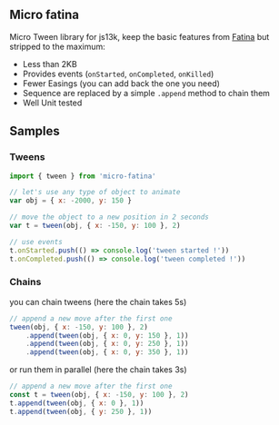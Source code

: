 ## Micro fatina

Micro Tween library for js13k, keep the basic features from [Fatina](https://www.npmjs.com/package/fatina) but stripped to the maximum:
* Less than 2KB
* Provides events (`onStarted`, `onCompleted`, `onKilled`)
* Fewer Easings (you can add back the one you need)
* Sequence are replaced by a simple `.append` method to chain them
* Well Unit tested

## Samples

### Tweens
```js
import { tween } from 'micro-fatina'

// let's use any type of object to animate
var obj = { x: -2000, y: 150 }

// move the object to a new position in 2 seconds
var t = tween(obj, { x: -150, y: 100 }, 2)

// use events
t.onStarted.push(() => console.log('tween started !'))
t.onCompleted.push(() => console.log('tween completed !'))
```

### Chains
you can chain tweens (here the chain takes 5s)
```js
// append a new move after the first one
tween(obj, { x: -150, y: 100 }, 2)
    .append(tween(obj, { x: 0, y: 150 }, 1))
    .append(tween(obj, { x: 0, y: 250 }, 1))
    .append(tween(obj, { x: 0, y: 350 }, 1))
```

or run them in parallel (here the chain takes 3s)
```js
// append a new move after the first one
const t = tween(obj, { x: -150, y: 100 }, 2)
t.append(tween(obj, { x: 0 }, 1))
t.append(tween(obj, { y: 250 }, 1))
```

